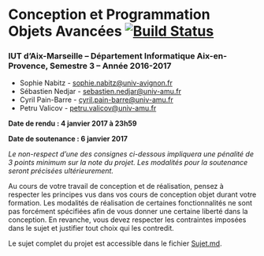 # Conception et Programmation Objets Avancées [![Build Status](https://travis-ci.org/IUTInfoAix/M3105_Projet.svg?branch=master)](https://travis-ci.org/IUTInfoAix/M3105_Projet)



### IUT d’Aix-Marseille – Département Informatique Aix-en-Provence, Semestre 3 – Année 2016-2017

* Sophie Nabitz - [sophie.nabitz@univ-avignon.fr](sophie.nabitz@univ-avignon.fr)
* Sébastien Nedjar - [sebastien.nedjar@univ-amu.fr](sebastien.nedjar@univ-amu.fr)
* Cyril Pain-Barre - [cyril.pain-barre@univ-amu.fr](cyril.pain-barre@univ-amu.fr)
* Petru Valicov - [petru.valicov@univ-amu.fr](petru.valicov@univ-amu.fr)

**Date de rendu : 4 janvier 2017 à 23h59**

**Date de soutenance : 6 janvier 2017**

*Le non-respect d’une des consignes ci-dessous impliquera une pénalité de 3 points minimum sur la note du projet. Les modalités pour la soutenance seront précisées ultérieurement.*

Au cours de votre travail de conception et de réalisation, pensez à respecter les principes vus dans vos cours de conception objet durant votre formation. Les modalités de réalisation de certaines fonctionnalités ne sont pas forcément spécifiées afin de vous donner une certaine liberté dans la conception. En revanche, vous devez respecter les contraintes imposées dans le sujet et justifier tout choix qui les contredit.

Le sujet complet du projet est accessible dans le fichier [Sujet.md](Sujet.md).
